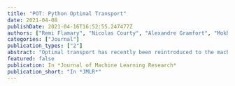 ```yaml
---
title: "POT: Python Optimal Transport"
date: 2021-04-08
publishDate: 2021-04-16T16:52:55.247477Z
authors: ["Remi Flamary", "Nicolas Courty", "Alexandre Gramfort", "Mokhtar Z Alaya", "Aurelie Boisbunon", "Stanislas Chambon", "Laetitia Chapel", "Adrien Corenflos", "Kilian Fatras", "Nemo Fournier", "Leo Gautheron", "Nathalie T H Gayraud", "Hicham Janati", "Alain Rakotomamonjy", "Ievgen Redko", "Antoine Rolet", "Antony Schutz", "Vivien Seguy", "Danica J Sutherland", "Romain Tavenard", "Alexander Tong", "Titouan Vayer"]
categories: ["Journal"]
publication_types: ["2"]
abstract: "Optimal transport has recently been reintroduced to the machine learning community thanks in part to novel efficient optimization procedures allowing for medium to large scale applications. We propose a Python toolbox that implements several key optimal transport ideas for the machine learning community. The toolbox contains implementations of a number of founding works of OT for machine learning such as Sinkhorn algorithm and Wasserstein barycenters, but also provides generic solvers that can be used for conducting novel fundamental research. This toolbox, named POT for Python Optimal Transport, is open source with an MIT license."
featured: false
publication: In *Journal of Machine Learning Research*
publication_short: "In *JMLR*"
---
```


